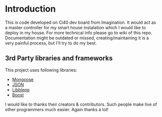 # Introduction
  This is code developed on Ci40 dev board from Imagination. It would act as a master controller for my smart house instalation which I would like to deploy in my house. For more technical info please go to wiki of this repo. Documentation might be outdated or missed, creating/maintaining it is a very painful process, but I'll try to do my best.

## 3rd Party libraries and frameworks

This project uses following libraries:
* [Mongoose](https://github.com/cesanta/mongoose)
* [JSON](https://github.com/nlohmann/json)
* [Libblepp](https://github.com/edrosten/libblepp)
* [Boost](http://www.boost.org)

I would like to thanks their creators & contributors. Such people make live of other programmers much easier. Again thanks a lot!
